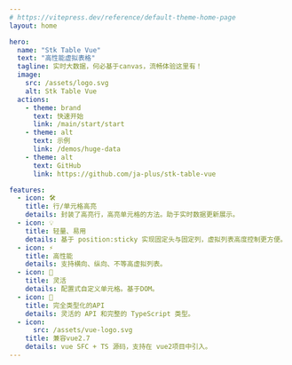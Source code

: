 ```yaml
---
# https://vitepress.dev/reference/default-theme-home-page
layout: home

hero:
  name: "Stk Table Vue"
  text: "高性能虚拟表格"
  tagline: 实时大数据，何必基于canvas，流畅体验这里有！
  image:
    src: /assets/logo.svg
    alt: Stk Table Vue
  actions:
    - theme: brand
      text: 快速开始
      link: /main/start/start
    - theme: alt
      text: 示例
      link: /demos/huge-data
    - theme: alt
      text: GitHub
      link: https://github.com/ja-plus/stk-table-vue

features:
  - icon: 🛠️
    title: 行/单元格高亮
    details: 封装了高亮行，高亮单元格的方法。助于实时数据更新展示。
  - icon: 💡
    title: 轻量、易用
    details: 基于 position:sticky 实现固定头与固定列，虚拟列表高度控制更方便。
  - icon: ⚡️
    title: 高性能
    details: 支持横向、纵向、不等高虚拟列表。
  - icon: 🔩
    title: 灵活
    details: 配置式自定义单元格。基于DOM。
  - icon: 🔑
    title: 完全类型化的API
    details: 灵活的 API 和完整的 TypeScript 类型。
  - icon: 
      src: /assets/vue-logo.svg
    title: 兼容vue2.7
    details: vue SFC + TS 源码，支持在 vue2项目中引入。
---
```


